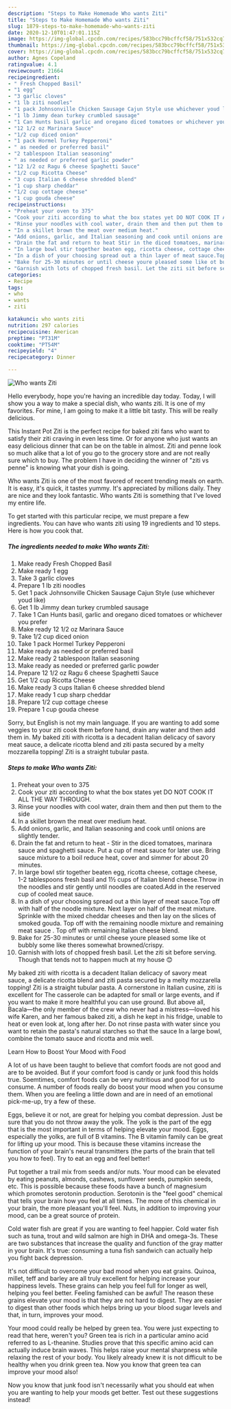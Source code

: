 ```yaml
---
description: "Steps to Make Homemade Who wants Ziti"
title: "Steps to Make Homemade Who wants Ziti"
slug: 1879-steps-to-make-homemade-who-wants-ziti
date: 2020-12-10T01:47:01.115Z
image: https://img-global.cpcdn.com/recipes/583bcc79bcffcf58/751x532cq70/who-wants-ziti-recipe-main-photo.jpg
thumbnail: https://img-global.cpcdn.com/recipes/583bcc79bcffcf58/751x532cq70/who-wants-ziti-recipe-main-photo.jpg
cover: https://img-global.cpcdn.com/recipes/583bcc79bcffcf58/751x532cq70/who-wants-ziti-recipe-main-photo.jpg
author: Agnes Copeland
ratingvalue: 4.1
reviewcount: 21664
recipeingredient:
- " Fresh Chopped Basil"
- "1 egg"
- "3 garlic cloves"
- "1 lb ziti noodles"
- "1 pack Johnsonville Chicken Sausage Cajun Style use whichever youd like"
- "1 lb Jimmy dean turkey crumbled sausage"
- "1 Can Hunts basil garlic and oregano diced tomatoes or whichever you prefer"
- "12 1/2 oz Marinara Sauce"
- "1/2 cup diced onion"
- "1 pack Hormel Turkey Pepperoni"
- " as needed or preferred basil"
- "2 tablespoon Italian seasoning"
- " as needed or preferred garlic powder"
- "12 1/2 oz Ragu 6 cheese Spaghetti Sauce"
- "1/2 cup Ricotta Cheese"
- "3 cups Italian 6 cheese shredded blend"
- "1 cup sharp cheddar"
- "1/2 cup cottage cheese"
- "1 cup gouda cheese"
recipeinstructions:
- "Preheat your oven to 375"
- "Cook your ziti according to what the box states yet DO NOT COOK IT ALL THE WAY THROUGH."
- "Rinse your noodles with cool water, drain them and then put them to the side"
- "In a skillet brown the meat over medium heat."
- "Add onions, garlic, and Italian seasoning and cook until onions are slightly tender."
- "Drain the fat and return to heat Stir in the diced tomatoes, marinara sauce and spaghetti sauce. Put a cup of meat sauce for later use. Bring sauce mixture to a boil reduce heat, cover and simmer for about 20 minutes."
- "In large bowl stir together beaten egg, ricotta cheese, cottage cheese, 1-2 tablespoons fresh basil and 1½ cups of Italian blend cheese.Throw in the noodles and stir gently until noodles are coated.Add in the reserved cup of cooled meat sauce."
- "In a dish of your choosing spread out a thin layer of meat sauce.Top off with half of the noodle mixture. Next layer on half of the meat mixture. Sprinkle with the mixed cheddar cheeses and then lay on the slices of smoked gouda. Top off with the remaining noodle mixture and remaining meat sauce . Top off with remaining Italian cheese blend."
- "Bake for 25-30 minutes or until cheese youre pleased some like ot bubbly some like theres somewhat browned/crispy."
- "Garnish with lots of chopped fresh basil. Let the ziti sit before serving. Though that tends not to happen much at my house 😊"
categories:
- Recipe
tags:
- who
- wants
- ziti

katakunci: who wants ziti 
nutrition: 297 calories
recipecuisine: American
preptime: "PT31M"
cooktime: "PT54M"
recipeyield: "4"
recipecategory: Dinner

---
```



![Who wants Ziti](https://img-global.cpcdn.com/recipes/583bcc79bcffcf58/751x532cq70/who-wants-ziti-recipe-main-photo.jpg)

Hello everybody, hope you're having an incredible day today. Today, I will show you a way to make a special dish, who wants ziti. It is one of my favorites. For mine, I am going to make it a little bit tasty. This will be really delicious.

This Instant Pot Ziti is the perfect recipe for baked ziti fans who want to satisfy their ziti craving in even less time. Or for anyone who just wants an easy delicious dinner that can be on the table in almost. Ziti and penne look so much alike that a lot of you go to the grocery store and are not really sure which to buy. The problem I have in deciding the winner of &#34;ziti vs penne&#34; is knowing what your dish is going.

Who wants Ziti is one of the most favored of recent trending meals on earth. It is easy, it's quick, it tastes yummy. It's appreciated by millions daily. They are nice and they look fantastic. Who wants Ziti is something that I've loved my entire life.


To get started with this particular recipe, we must prepare a few ingredients. You can have who wants ziti using 19 ingredients and 10 steps. Here is how you cook that.

<!--inarticleads1-->

##### The ingredients needed to make Who wants Ziti:

1. Make ready  Fresh Chopped Basil
1. Make ready 1 egg
1. Take 3 garlic cloves
1. Prepare 1 lb ziti noodles
1. Get 1 pack Johnsonville Chicken Sausage Cajun Style (use whichever youd like)
1. Get 1 lb Jimmy dean turkey crumbled sausage
1. Take 1 Can Hunts basil, garlic and oregano diced tomatoes or whichever you prefer
1. Make ready 12 1/2 oz Marinara Sauce
1. Take 1/2 cup diced onion
1. Take 1 pack Hormel Turkey Pepperoni
1. Make ready  as needed or preferred basil
1. Make ready 2 tablespoon Italian seasoning
1. Make ready  as needed or preferred garlic powder
1. Prepare 12 1/2 oz Ragu 6 cheese Spaghetti Sauce
1. Get 1/2 cup Ricotta Cheese
1. Make ready 3 cups Italian 6 cheese shredded blend
1. Make ready 1 cup sharp cheddar
1. Prepare 1/2 cup cottage cheese
1. Prepare 1 cup gouda cheese


Sorry, but English is not my main language. If you are wanting to add some veggies to your ziti cook them before hand, drain any water and then add them in. My baked ziti with ricotta is a decadent Italian delicacy of savory meat sauce, a delicate ricotta blend and ziti pasta secured by a melty mozzarella topping! Ziti is a straight tubular pasta. 

<!--inarticleads2-->

##### Steps to make Who wants Ziti:

1. Preheat your oven to 375
1. Cook your ziti according to what the box states yet DO NOT COOK IT ALL THE WAY THROUGH.
1. Rinse your noodles with cool water, drain them and then put them to the side
1. In a skillet brown the meat over medium heat.
1. Add onions, garlic, and Italian seasoning and cook until onions are slightly tender.
1. Drain the fat and return to heat - Stir in the diced tomatoes, marinara sauce and spaghetti sauce. Put a cup of meat sauce for later use. Bring sauce mixture to a boil reduce heat, cover and simmer for about 20 minutes.
1. In large bowl stir together beaten egg, ricotta cheese, cottage cheese, 1-2 tablespoons fresh basil and 1½ cups of Italian blend cheese.Throw in the noodles and stir gently until noodles are coated.Add in the reserved cup of cooled meat sauce.
1. In a dish of your choosing spread out a thin layer of meat sauce.Top off with half of the noodle mixture. Next layer on half of the meat mixture. Sprinkle with the mixed cheddar cheeses and then lay on the slices of smoked gouda. Top off with the remaining noodle mixture and remaining meat sauce . Top off with remaining Italian cheese blend.
1. Bake for 25-30 minutes or until cheese youre pleased some like ot bubbly some like theres somewhat browned/crispy.
1. Garnish with lots of chopped fresh basil. Let the ziti sit before serving. Though that tends not to happen much at my house 😊


My baked ziti with ricotta is a decadent Italian delicacy of savory meat sauce, a delicate ricotta blend and ziti pasta secured by a melty mozzarella topping! Ziti is a straight tubular pasta. A cornerstone in Italian cusine, ziti is excellent for The casserole can be adapted for small or large events, and if you want to make it more healthful you can use ground. But above all, Bacala—the only member of the crew who never had a mistress—loved his wife Karen, and her famous baked ziti, a dish he kept in his fridge, unable to heat or even look at, long after her. Do not rinse pasta with water since you want to retain the pasta&#39;s natural starches so that the sauce In a large bowl, combine the tomato sauce and ricotta and mix well. 

Learn How to Boost Your Mood with Food


A lot of us have been taught to believe that comfort foods are not good and are to be avoided. But if your comfort food is candy or junk food this holds true. Soemtimes, comfort foods can be very nutritious and good for us to consume. A number of foods really do boost your mood when you consume them. When you are feeling a little down and are in need of an emotional pick-me-up, try a few of these.

Eggs, believe it or not, are great for helping you combat depression. Just be sure that you do not throw away the yolk. The yolk is the part of the egg that is the most important in terms of helping elevate your mood. Eggs, especially the yolks, are full of B vitamins. The B vitamin family can be great for lifting up your mood. This is because these vitamins increase the function of your brain's neural transmitters (the parts of the brain that tell you how to feel). Try to eat an egg and feel better!

Put together a trail mix from seeds and/or nuts. Your mood can be elevated by eating peanuts, almonds, cashews, sunflower seeds, pumpkin seeds, etc. This is possible because these foods have a bunch of magnesium which promotes serotonin production. Serotonin is the "feel good" chemical that tells your brain how you feel at all times. The more of this chemical in your brain, the more pleasant you'll feel. Nuts, in addition to improving your mood, can be a great source of protein.

Cold water fish are great if you are wanting to feel happier. Cold water fish such as tuna, trout and wild salmon are high in DHA and omega-3s. These are two substances that increase the quality and function of the gray matter in your brain. It's true: consuming a tuna fish sandwich can actually help you fight back depression. 

It's not difficult to overcome your bad mood when you eat grains. Quinoa, millet, teff and barley are all truly excellent for helping increase your happiness levels. These grains can help you feel full for longer as well, helping you feel better. Feeling famished can be awful! The reason these grains elevate your mood is that they are not hard to digest. They are easier to digest than other foods which helps bring up your blood sugar levels and that, in turn, improves your mood.

Your mood could really be helped by green tea. You were just expecting to read that here, weren't you? Green tea is rich in a particular amino acid referred to as L-theanine. Studies prove that this specific amino acid can actually induce brain waves. This helps raise your mental sharpness while relaxing the rest of your body. You likely already knew it is not difficult to be healthy when you drink green tea. Now you know that green tea can improve your mood also!

Now you know that junk food isn't necessarily what you should eat when you are wanting to help your moods get better. Test out  these suggestions  instead!

